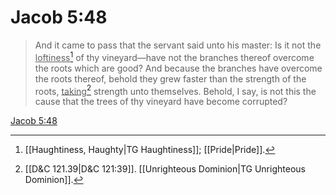 # Jacob 5:48

> And it came to pass that the servant said unto his master: Is it not the <u>loftiness</u>[^a] of thy vineyard—have not the branches thereof overcome the roots which are good? And because the branches have overcome the roots thereof, behold they grew faster than the strength of the roots, <u>taking</u>[^b] strength unto themselves. Behold, I say, is not this the cause that the trees of thy vineyard have become corrupted?

[Jacob 5:48](https://www.churchofjesuschrist.org/study/scriptures/bofm/jacob/5?lang=eng&id=p48#p48)


[^a]: [[Haughtiness, Haughty|TG Haughtiness]]; [[Pride|Pride]].  
[^b]: [[D&C 121.39|D&C 121:39]]. [[Unrighteous Dominion|TG Unrighteous Dominion]].  
